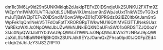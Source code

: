 dm1lc3M6Ly9ld29nSUNKMklqb2dJaklpTEFvZ0lDSndjeUk2SUNKU2FXTm9ZWEprYm1WM01UVTRJaXdLSUNBaVlXUmtJam9nSWpJeUxtTnlkWE5vTG0xdmJuTjBaWElpTEFvZ0lDSndiM0owSWpvZ01qTXlPRGdzQ2lBZ0ltbGtJam9nSWpFek1qQmlNekV5TFdOaFptTXRORGRpTWkwNU16QXlMVEl3TTJNek9UazVaREkzWXlJc0NpQWdJbUZwWkNJNklEQXNDaUFnSW01bGRDSTZJQ0ozY3lJc0NpQWdJblI1Y0dVaU9pQWlibTl1WlNJc0NpQWdJbWh2YzNRaU9pQWlJaXdLSUNBaWNHRjBhQ0k2SUNJdk9EYzJOamQxZFhsa0lpd0tJQ0FpZEd4eklqb2dJblJzY3lJS2ZRPT0
